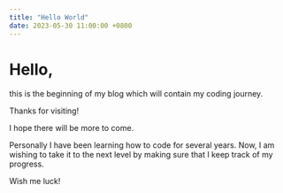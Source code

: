 ```yaml
---
title: "Hello World"
date: 2023-05-30 11:00:00 +0800
---
```


# Hello,

this is the beginning of my blog which will contain my coding journey.

Thanks for visiting!

I hope there will be more to come.

Personally I have been learning how to code for several years. Now, I am wishing to take it to the next level by making sure that I keep track of my progress.

Wish me luck!
